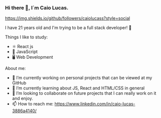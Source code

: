 ### Hi there 👋, I´m Caio Lucas.

https://img.shields.io/github/followers/caiolucass?style=social

I have 21 years old and I'm trying to be a full stack developer! 💜

Things I like to study:
- ⚛ React js
- 📱 JavaScript
- 🖥 Web Development

About me:  
- 🔭 I’m currently working on personal projects that can be viewed at my GitHub
- 🌱 I’m currently learning about JS, React and HTML/CSS in general
- 👯 I’m looking to collaborate on future projects that I can really work on it and enjoy.
- 📫 How to reach me: https://www.linkedin.com/in/caio-lucas-3886a4140/

